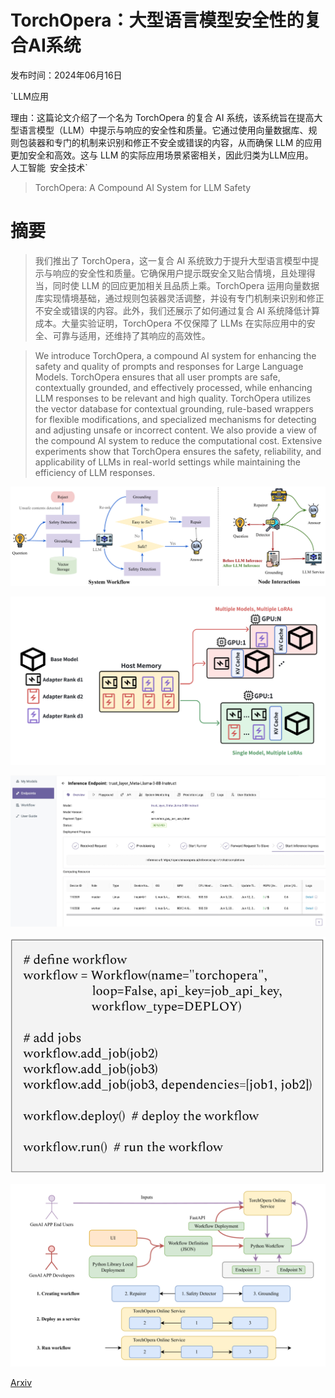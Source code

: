 # TorchOpera：大型语言模型安全性的复合AI系统

发布时间：2024年06月16日

`LLM应用

理由：这篇论文介绍了一个名为 TorchOpera 的复合 AI 系统，该系统旨在提高大型语言模型（LLM）中提示与响应的安全性和质量。它通过使用向量数据库、规则包装器和专门的机制来识别和修正不安全或错误的内容，从而确保 LLM 的应用更加安全和高效。这与 LLM 的实际应用场景紧密相关，因此归类为LLM应用。` `人工智能` `安全技术`

> TorchOpera: A Compound AI System for LLM Safety

# 摘要

> 我们推出了 TorchOpera，这一复合 AI 系统致力于提升大型语言模型中提示与响应的安全性和质量。它确保用户提示既安全又贴合情境，且处理得当，同时使 LLM 的回应更加相关且品质上乘。TorchOpera 运用向量数据库实现情境基础，通过规则包装器灵活调整，并设有专门机制来识别和修正不安全或错误的内容。此外，我们还展示了如何通过复合 AI 系统降低计算成本。大量实验证明，TorchOpera 不仅保障了 LLMs 在实际应用中的安全、可靠与适用，还维持了其响应的高效性。

> We introduce TorchOpera, a compound AI system for enhancing the safety and quality of prompts and responses for Large Language Models. TorchOpera ensures that all user prompts are safe, contextually grounded, and effectively processed, while enhancing LLM responses to be relevant and high quality. TorchOpera utilizes the vector database for contextual grounding, rule-based wrappers for flexible modifications, and specialized mechanisms for detecting and adjusting unsafe or incorrect content. We also provide a view of the compound AI system to reduce the computational cost. Extensive experiments show that TorchOpera ensures the safety, reliability, and applicability of LLMs in real-world settings while maintaining the efficiency of LLM responses.

![TorchOpera：大型语言模型安全性的复合AI系统](../../../paper_images/2406.10847/x1.png)

![TorchOpera：大型语言模型安全性的复合AI系统](../../../paper_images/2406.10847/x2.png)

![TorchOpera：大型语言模型安全性的复合AI系统](../../../paper_images/2406.10847/ui.png)

![TorchOpera：大型语言模型安全性的复合AI系统](../../../paper_images/2406.10847/x3.png)

![TorchOpera：大型语言模型安全性的复合AI系统](../../../paper_images/2406.10847/x4.png)

[Arxiv](https://arxiv.org/abs/2406.10847)